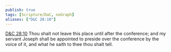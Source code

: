 ```yaml
---
publish: true
tags: [Scripture/DaC, noGraph]
aliases: ["D&C 28:10"]
---
```

[D&C 28:10](https://churchofjesuschrist.org/study/scriptures/dc-testament/dc/28?lang=eng&id=p10#p10) Thou shalt not leave this place until after the conference; and my servant Joseph shall be appointed to preside over the conference by the voice of it, and what he saith to thee thou shalt tell.
